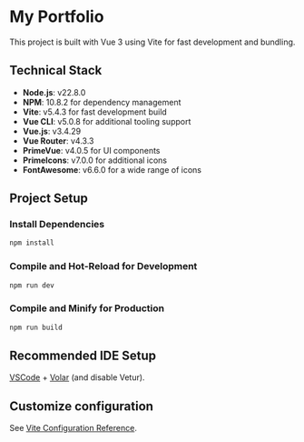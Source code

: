 # My Portfolio

This project is built with Vue 3 using Vite for fast development and bundling.

## Technical Stack

- **Node.js**: v22.8.0
- **NPM**: 10.8.2 for dependency management
- **Vite**: v5.4.3 for fast development build
- **Vue CLI**: v5.0.8 for additional tooling support
- **Vue.js**: v3.4.29
- **Vue Router**: v4.3.3
- **PrimeVue**: v4.0.5 for UI components
- **PrimeIcons**: v7.0.0 for additional icons
- **FontAwesome**: v6.6.0 for a wide range of icons

## Project Setup

### Install Dependencies

```sh
npm install
```

### Compile and Hot-Reload for Development

```sh
npm run dev
```

### Compile and Minify for Production

```sh
npm run build
```
## Recommended IDE Setup

[VSCode](https://code.visualstudio.com/) + [Volar](https://marketplace.visualstudio.com/items?itemName=Vue.volar) (and disable Vetur).

## Customize configuration

See [Vite Configuration Reference](https://vitejs.dev/config/).
